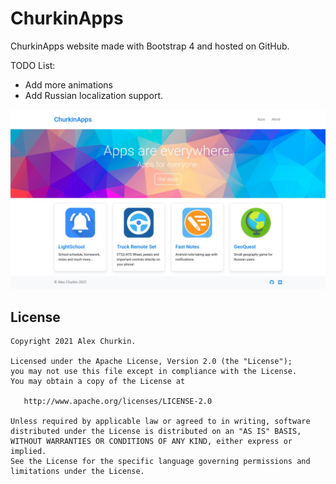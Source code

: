 ChurkinApps
===========
ChurkinApps website made with Bootstrap 4 and hosted on GitHub.

TODO List:
* Add more animations
* Add Russian localization support.

![Screenshot](https://raw.githubusercontent.com/ChurkinApps/churkinapps.github.io/main/readme_screenshot.jpg)


## License

    Copyright 2021 Alex Churkin.

    Licensed under the Apache License, Version 2.0 (the "License");
    you may not use this file except in compliance with the License.
    You may obtain a copy of the License at

       http://www.apache.org/licenses/LICENSE-2.0

    Unless required by applicable law or agreed to in writing, software
    distributed under the License is distributed on an "AS IS" BASIS,
    WITHOUT WARRANTIES OR CONDITIONS OF ANY KIND, either express or implied.
    See the License for the specific language governing permissions and
    limitations under the License.
